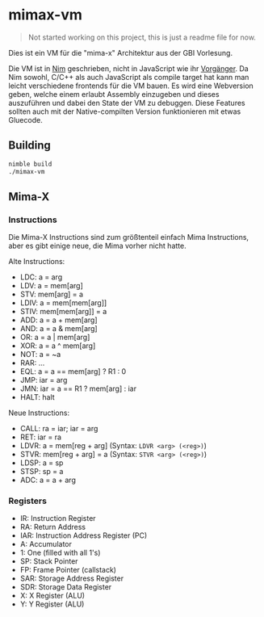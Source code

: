 # mimax-vm

> Not started working on this project, this is just a readme file for now.

Dies ist ein VM für die "mima-x" Architektur aus der GBI Vorlesung.

Die VM ist in [Nim](https://nim-lang.org) geschrieben, nicht in JavaScript wie ihr [Vorgänger](https://git.jannik.ml/mima-vm). Da Nim sowohl, C/C++ als auch JavaScript als compile target hat kann man leicht verschiedene frontends für die VM bauen. Es wird eine Webversion geben, welche einem erlaubt Assembly einzugeben und dieses auszuführen und dabei den State der VM zu debuggen. Diese Features sollten auch mit der Native-compilten Version funktionieren mit etwas Gluecode.

## Building

```sh
nimble build
./mimax-vm
```

## Mima-X

### Instructions

Die Mima-X Instructions sind zum größtenteil einfach Mima Instructions, aber es gibt einige neue, die Mima vorher nicht hatte.

Alte Instructions:
- LDC: a = arg
- LDV: a = mem[arg]
- STV: mem[arg] = a
- LDIV: a = mem[mem[arg]]
- STIV: mem[mem[arg]] = a
- ADD: a = a + mem[arg]
- AND: a = a & mem[arg]
- OR: a = a | mem[arg]
- XOR: a = a ^ mem[arg]
- NOT: a = ~a
- RAR: ...
- EQL: a = a == mem[arg] ? R1 : 0
- JMP: iar = arg
- JMN: iar = a == R1 ? mem[arg] : iar
- HALT: halt

Neue Instructions:
- CALL: ra = iar; iar = arg
- RET: iar = ra
- LDVR: a = mem[reg + arg] (Syntax: `LDVR <arg> (<reg>)`)
- STVR: mem[reg + arg] = a (Syntax: `STVR <arg> (<reg>)`)
- LDSP: a = sp
- STSP: sp = a
- ADC: a = a + arg


### Registers

- IR: Instruction Register
- RA: Return Address
- IAR: Instruction Address Register (PC)
- A: Accumulator
- 1: One (filled with all 1's)
- SP: Stack Pointer
- FP: Frame Pointer (callstack)
- SAR: Storage Address Register
- SDR: Storage Data Register
- X: X Register (ALU)
- Y: Y Register (ALU)